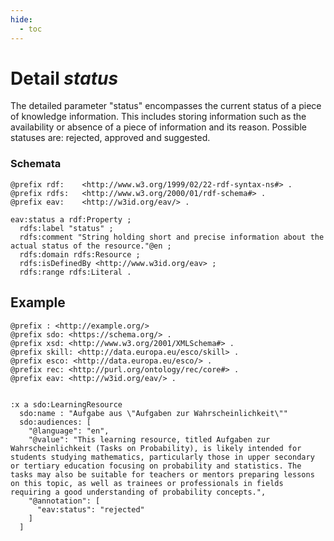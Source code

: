 ```yaml
---
hide:
  - toc
---
```


# Detail *status*

The detailed parameter "status" encompasses the current status of a piece of knowledge information. This includes storing information such as the availability or absence of a piece of information and its reason. Possible statuses are: rejected, approved and suggested.

### Schemata

````{.turtle hl_lines="14"}
@prefix rdf:    <http://www.w3.org/1999/02/22-rdf-syntax-ns#> .
@prefix rdfs:   <http://www.w3.org/2000/01/rdf-schema#> .
@prefix eav:    <http://w3id.org/eav/> . 

eav:status a rdf:Property ;
  rdfs:label "status" ;
  rdfs:comment "String holding short and precise information about the actual status of the resource."@en ;
  rdfs:domain rdfs:Resource ;
  rdfs:isDefinedBy <http://www.w3id.org/eav> ;
  rdfs:range rdfs:Literal .

````

## Example

```turtle
@prefix : <http://example.org/>
@prefix sdo: <https://schema.org/> .
@prefix xsd: <http://www.w3.org/2001/XMLSchema#> .
@prefix skill: <http://data.europa.eu/esco/skill> .
@prefix esco: <http://data.europa.eu/esco/> .
@prefix rec: <http://purl.org/ontology/rec/core#> .
@prefix eav: <http://w3id.org/eav/> . 


:x a sdo:LearningResource
  sdo:name : "Aufgabe aus \"Aufgaben zur Wahrscheinlichkeit\""
  sdo:audiences: [
    "@language": "en",
    "@value": "This learning resource, titled Aufgaben zur Wahrscheinlichkeit (Tasks on Probability), is likely intended for students studying mathematics, particularly those in upper secondary or tertiary education focusing on probability and statistics. The tasks may also be suitable for teachers or mentors preparing lessons on this topic, as well as trainees or professionals in fields requiring a good understanding of probability concepts.",
    "@annotation": [
      "eav:status": "rejected"
    ]
  ]

```